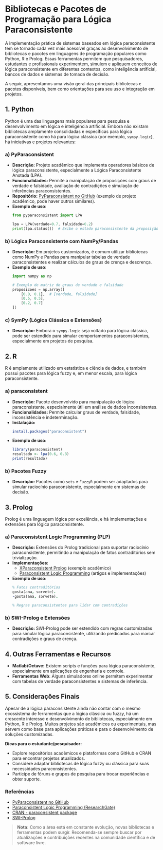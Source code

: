 
# Bibliotecas e Pacotes de Programação para Lógica Paraconsistente

A implementação prática de sistemas baseados em lógica paraconsistente tem se tornado cada vez mais acessível graças ao desenvolvimento de bibliotecas e pacotes em linguagens de programação populares como Python, R e Prolog. Essas ferramentas permitem que pesquisadores, estudantes e profissionais experimentem, simulem e apliquem conceitos de lógica paraconsistente em diferentes contextos, como inteligência artificial, bancos de dados e sistemas de tomada de decisão.

A seguir, apresentamos uma visão geral das principais bibliotecas e pacotes disponíveis, bem como orientações para seu uso e integração em projetos.



## 1. Python

Python é uma das linguagens mais populares para pesquisa e desenvolvimento em lógica e inteligência artificial. Embora não existam bibliotecas amplamente consolidadas e específicas para lógica paraconsistente como há para lógica clássica (por exemplo, `sympy.logic`), há iniciativas e projetos relevantes:

### a) **PyParaconsistent**

- **Descrição:** Projeto acadêmico que implementa operadores básicos de lógica paraconsistente, especialmente a Lógica Paraconsistente Anotada (LPA).
- **Funcionalidades:** Permite a manipulação de proposições com graus de verdade e falsidade, avaliação de contradições e simulação de inferências paraconsistentes.
- **Repositório:** [PyParaconsistent no GitHub](https://github.com/rodrigobastosv/pyparaconsistent) (exemplo de projeto acadêmico, pode haver outros similares).
- **Exemplo de uso:**
    ```python
    from pyparaconsistent import LPA

    lpa = LPA(verdade=0.7, falsidade=0.2)
    print(lpa.status())  # Exibe o estado paraconsistente da proposição
    ```

### b) **Lógica Paraconsistente com NumPy/Pandas**

- **Descrição:** Em projetos customizados, é comum utilizar bibliotecas como NumPy e Pandas para manipular tabelas de verdade paraconsistentes e realizar cálculos de graus de crença e descrença.
- **Exemplo de uso:**
    ```python
    import numpy as np

    # Exemplo de matriz de graus de verdade e falsidade
    proposicoes = np.array([
        [0.8, 0.1],  # [verdade, falsidade]
        [0.5, 0.5],
        [0.2, 0.7]
    ])
    ```

### c) **SymPy (Lógica Clássica e Extensões)**

- **Descrição:** Embora o `sympy.logic` seja voltado para lógica clássica, pode ser estendido para simular comportamentos paraconsistentes, especialmente em projetos de pesquisa.



## 2. R

R é amplamente utilizado em estatística e ciência de dados, e também possui pacotes para lógica fuzzy e, em menor escala, para lógica paraconsistente.

### a) **paraconsistent**

- **Descrição:** Pacote desenvolvido para manipulação de lógica paraconsistente, especialmente útil em análise de dados inconsistentes.
- **Funcionalidades:** Permite calcular graus de verdade, falsidade, inconsistência e indeterminação.
- **Instalação:**
    ```R
    install.packages("paraconsistent")
    ```
- **Exemplo de uso:**
    ```R
    library(paraconsistent)
    resultado <- lpa(0.6, 0.3)
    print(resultado)
    ```

### b) **Pacotes Fuzzy**

- **Descrição:** Pacotes como `sets` e `FuzzyR` podem ser adaptados para simular raciocínio paraconsistente, especialmente em sistemas de decisão.



## 3. Prolog

Prolog é uma linguagem lógica por excelência, e há implementações e extensões para lógica paraconsistente.

### a) **Paraconsistent Logic Programming (PLP)**

- **Descrição:** Extensões do Prolog tradicional para suportar raciocínio paraconsistente, permitindo a manipulação de fatos contraditórios sem trivialização.
- **Implementações:** 
    - [XParaconsistent Prolog](https://github.com/rodrigobastosv/xparaconsistent-prolog) (exemplo acadêmico)
    - [Paraconsistent Logic Programming](https://www.researchgate.net/publication/220722964_Paraconsistent_Logic_Programming) (artigos e implementações)
- **Exemplo de uso:**
    ```prolog
    % Fatos contraditórios
    gosta(ana, sorvete).
    -gosta(ana, sorvete).

    % Regras paraconsistentes para lidar com contradições
    ```

### b) **SWI-Prolog e Extensões**

- **Descrição:** SWI-Prolog pode ser estendido com regras customizadas para simular lógica paraconsistente, utilizando predicados para marcar contradições e graus de crença.



## 4. Outras Ferramentas e Recursos

- **Matlab/Octave:** Existem scripts e funções para lógica paraconsistente, especialmente em aplicações de engenharia e controle.
- **Ferramentas Web:** Alguns simuladores online permitem experimentar com tabelas de verdade paraconsistentes e sistemas de inferência.



## 5. Considerações Finais

Apesar de a lógica paraconsistente ainda não contar com o mesmo ecossistema de ferramentas que a lógica clássica ou fuzzy, há um crescente interesse e desenvolvimento de bibliotecas, especialmente em Python, R e Prolog. Muitos projetos são acadêmicos ou experimentais, mas servem como base para aplicações práticas e para o desenvolvimento de soluções customizadas.

**Dicas para o estudante/pesquisador:**
- Explore repositórios acadêmicos e plataformas como GitHub e CRAN para encontrar projetos atualizados.
- Considere adaptar bibliotecas de lógica fuzzy ou clássica para suas necessidades paraconsistentes.
- Participe de fóruns e grupos de pesquisa para trocar experiências e obter suporte.



### Referências

- [PyParaconsistent no GitHub](https://github.com/rodrigobastosv/pyparaconsistent)
- [Paraconsistent Logic Programming (ResearchGate)](https://www.researchgate.net/publication/220722964_Paraconsistent_Logic_Programming)
- [CRAN - paraconsistent package](https://cran.r-project.org/web/packages/paraconsistent/index.html)
- [SWI-Prolog](https://www.swi-prolog.org/)



> **Nota:** Como a área está em constante evolução, novas bibliotecas e ferramentas podem surgir. Recomenda-se sempre buscar por atualizações e contribuições recentes na comunidade científica e de software livre.

